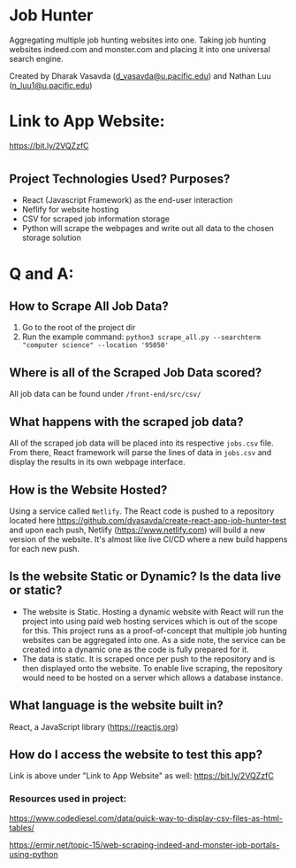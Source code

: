 # Job Hunter

Aggregating multiple job hunting websites into one. Taking job hunting websites indeed.com and monster.com and placing it into one universal search engine.

Created by Dharak Vasavda (d_vasavda@u.pacific.edu) and Nathan Luu (n_luu1@u.pacific.edu)

# Link to App Website:
https://bit.ly/2VQZzfC

#

## Project Technologies Used? Purposes?

- React (Javascript Framework) as the end-user interaction
- Neflify for website hosting
- CSV for scraped job information storage
- Python will scrape the webpages and write out all data to the chosen storage solution


# Q and A:

## How to Scrape All Job Data?

1. Go to the root of the project dir
2. Run the example command:
    `python3 scrape_all.py --searchterm "computer science" --location '95050'`


## Where is all of the Scraped Job Data scored?
All job data can be found under `/front-end/src/csv/`


## What happens with the scraped job data?
All of the scraped job data will be placed into its respective `jobs.csv` file. From there, React framework will parse the lines of data in `jobs.csv` and display the results in its own webpage interface.


## How is the Website Hosted?
Using a service called `Netlify`. The React code is pushed to a repository located here https://github.com/dvasavda/create-react-app-job-hunter-test and upon each push, Netlify (https://www.netlify.com) will build a new version of the website. It's almost like live CI/CD where a new build happens for each new push.

## Is the website Static or Dynamic? Is the data live or static?
- The website is Static. Hosting a dynamic website with React will run the project into using paid web hosting services which is out of the scope for this. This project runs as a proof-of-concept that multiple job hunting websites can be aggregated into one. As a side note, the service can be created into a dynamic one as the code is fully prepared for it.
- The data is static. It is scraped once per push to the repository and is then displayed onto the website. To enable live scraping, the repository would need to be hosted on a server which allows a database instance.


## What language is the website built in?
React, a JavaScript library (https://reactjs.org)


## How do I access the website to test this app?
Link is above under "Link to App Website" as well:  https://bit.ly/2VQZzfC




### Resources used in project:

https://www.codediesel.com/data/quick-way-to-display-csv-files-as-html-tables/

https://ermir.net/topic-15/web-scraping-indeed-and-monster-job-portals-using-python

